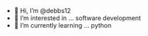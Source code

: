 - 👋 Hi, I’m @debbs12
- 👀 I’m interested in ... software development
- 🌱 I’m currently learning ... python

<!---
debbs12/debbs12 is  ✨ special ✨ 
